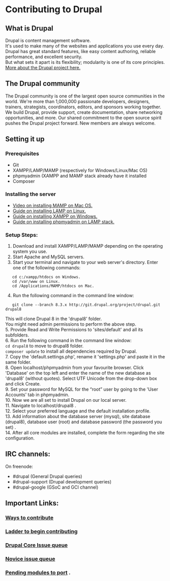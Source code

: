 # Contributing to Drupal


## What is Drupal 
Drupal is content management software.  
It's used to make many of the websites and applications you use every day.  
Drupal has great standard features, like easy content authoring, reliable performance, and excellent security.  
But what sets it apart is its flexibility; modularity is one of its core principles.  
[More about the Drupal project here.](https://www.drupal.org/about)

## The Drupal community
The Drupal community is one of the largest open source communities in the world. 
We're more than 1,000,000 passionate developers, designers, trainers, strategists, coordinators, editors, and sponsors working together.
We build Drupal, provide support, create documentation, share networking opportunities, and more. 
Our shared commitment to the open source spirit pushes the Drupal project forward. 
New members are always welcome.

## Setting it up
### Prerequisites  
* Git
* XAMPP/LAMP/MAMP (respectively for Windows/Linux/Mac OS)
* phpmyadmin (XAMPP and MAMP stack already have it installed
* Composer

### Installing the server
* [Video on installing MAMP on Mac OS.](https://drupalize.me/videos/installing-mamp-web-server)
* [Guide on installing LAMP on Linux.](https://www.digitalocean.com/community/tutorials/how-to-install-linux-apache-mysql-php-lamp-stack-on-ubuntu-16-04)
* [Guide on installing XAMPP on Windows.](https://www.drupal.org/node/2559943)
* [Guide on installing phpmyadmin on LAMP stack.](https://www.digitalocean.com/community/tutorials/how-to-install-and-secure-phpmyadmin-on-ubuntu-12-04)

### Setup Steps:  
1. Download and install XAMPP/LAMP/MAMP depending on the operating system you use.    
2. Start Apache and MySQL servers.     
3. Start your terminal and navigate to your web server's directory. Enter one of the following commands:     
~~~~
   cd c:/xampp/htdocs on Windows.   
   cd /var/www on Linux.   
   cd /Applications/MAMP/htdocs on Mac.   
~~~~
4. Run the following command in the command line window:
~~~~
   git clone --branch 8.3.x http://git.drupal.org/project/drupal.git drupal8
~~~~
This will clone Drupal 8 in the 'drupal8' folder.   
You might need admin permissions to perform the above step.    
5. Provide Read and Write Permissions to 'sites/default' and all its subfolders.     
6. Run the following command in the command line window:     
`cd drupal8` to move to drupal8 folder.    
`composer update` to install all dependencies required by Drupal.     
7. Copy the 'default.settings.php', rename it 'settings.php' and paste it in the same folder.      
8. Open localhost/phpmyadmin from your favourite browser. Click 'Database' on the top left and enter the name of the new database as 'drupal8' (without quotes). Select UTF Unicode from the drop-down box and click Create.    
9. Set your password for MySQL for the “root” user by going to the 'User Accounts' tab in phpmyadmin.     
10. Now we are all set to install Drupal on our local server.    
11. Navigate to localhost/drupal8 .     
12. Select your preferred language and the default installation profile.    
13. Add information about the database server (mysql), site database (drupal8), database user (root) and database password (the password you set) .      
14. After all core modules are installed, complete the form regarding the site configuration.   
   
## IRC channels:
On freenode:  
* #drupal (General Drupal queries)
* #drupal-support (Drupal development queries)
* #drupal-google (GSoC and GCI channel)  
    
## Important Links:
### [Ways to contribute](https://www.drupal.org/contribute)  
### [Ladder to begin contributing](http://drupalladder.org/ladder/47217ef7-9bf5-4c7f-926f-aeee247aac78)   
### [Drupal Core Issue queue](https://www.drupal.org/project/issues/drupal?categories=All)   
### [Novice issue queue](https://www.drupal.org/project/issues/search?status%5B0%5D=1&status%5B1%5D=8&status%5B2%5D=13&issue_tags_op=%3D&issue_tags=Novice)   
### [Pending modules to port](https://contribkanban.com/board/contrib_tracker) .  
